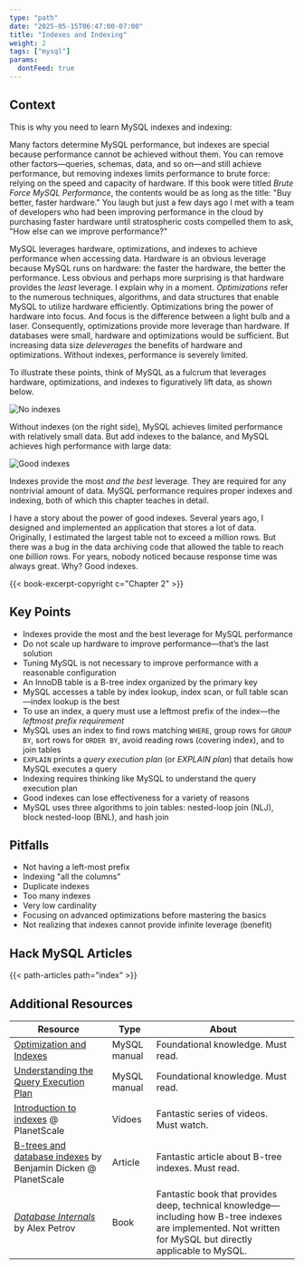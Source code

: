 ```yaml
---
type: "path"
date: "2025-05-15T06:47:00-07:00"
title: "Indexes and Indexing"
weight: 2
tags: ["mysql"]
params:
  dontFeed: true
---
```


## Context

This is why you need to learn MySQL indexes and indexing:

<div class="intro">
Many factors determine MySQL performance, but indexes are special because performance cannot be achieved without them.
You can remove other factors—queries, schemas, data, and so on—and still achieve performance, but removing indexes limits performance to brute force: relying on the speed and capacity of hardware.
If this book were titled <i>Brute Force MySQL Performance</i>, the contents would be as long as the title: "Buy better, faster hardware."
You laugh but just a few days ago I met with a team of developers who had been improving performance in the cloud by purchasing faster hardware until stratospheric costs compelled them to ask, "How else can we improve performance?"

MySQL leverages hardware, optimizations, and indexes to achieve performance when accessing data.
Hardware is an obvious leverage because MySQL runs on hardware: the faster the hardware, the better the performance.
Less obvious and perhaps more surprising is that hardware provides the _least_ leverage.
I explain why in a moment.
_Optimizations_ refer to the numerous techniques, algorithms, and data structures that enable MySQL to utilize hardware efficiently.
Optimizations bring the power of hardware into focus.
And focus is the difference between a light bulb and a laser.
Consequently, optimizations provide more leverage than hardware.
If databases were small, hardware and optimizations would be sufficient.
But increasing data size _deleverages_ the benefits of hardware and optimizations.
Without indexes, performance is severely limited.

To illustrate these points, think of MySQL as a fulcrum that leverages hardware, optimizations, and indexes to figuratively lift data, as shown below.

<img src="/img/book/no_indexes.jpg" alt="No indexes">

Without indexes (on the right side), MySQL achieves limited performance with relatively small data.
But add indexes to the balance, and MySQL achieves high performance with large data:

<img src="/img/book/good_indexes.jpg" alt="Good indexes">

Indexes provide the most _and the best_ leverage.
They are required for any nontrivial amount of data.
MySQL performance requires proper indexes and indexing, both of which this chapter teaches in detail.

I have a story about the power of good indexes.
Several years ago, I designed and implemented an application that stores a lot of data.
Originally, I estimated the largest table not to exceed a million rows.
But there was a bug in the data archiving code that allowed the table to reach one _billion_ rows.
For years, nobody noticed because response time was always great. Why? Good indexes.

{{< book-excerpt-copyright c="Chapter 2" >}}
</div>

## Key Points

* Indexes provide the most and the best leverage for MySQL performance
* Do not scale up hardware to improve performance—that’s the last solution
* Tuning MySQL is not necessary to improve performance with a reasonable configuration
* An InnoDB table is a B-tree index organized by the primary key
* MySQL accesses a table by index lookup, index scan, or full table scan—index lookup is the best
* To use an index, a query must use a leftmost prefix of the index—the _leftmost prefix requirement_
* MySQL uses an index to find rows matching `WHERE`, group rows for `GROUP BY`, sort rows for `ORDER BY`, avoid reading rows (covering index), and to join tables
* `EXPLAIN` prints a _query execution plan_ (or _EXPLAIN plan_) that details how MySQL executes a query
* Indexing requires thinking like MySQL to understand the query execution plan
* Good indexes can lose effectiveness for a variety of reasons
* MySQL uses three algorithms to join tables: nested-loop join (NLJ), block nested-loop (BNL), and hash join

## Pitfalls

* Not having a left-most prefix
* Indexing "all the columns"
* Duplicate indexes
* Too many indexes
* Very low cardinality
* Focusing on advanced optimizations before mastering the basics
* Not realizing that indexes cannot provide infinite leverage (benefit)

## Hack MySQL Articles

{{< path-articles path="index" >}}

## Additional Resources

| Resource | Type | About |
|----------|------|-------|
|[Optimization and Indexes](https://dev.mysql.com/doc/refman/en/optimization-indexes.html)|MySQL manual|Foundational knowledge. Must read.|
|[Understanding the Query Execution Plan](https://dev.mysql.com/doc/refman/en/execution-plan-information.html)|MySQL manual|Foundational knowledge. Must read.|
|[Introduction to indexes](https://planetscale.com/learn/courses/mysql-for-developers/indexes/introduction-to-indexes) @ PlanetScale | Vidoes | Fantastic series of videos. Must watch. |
|[B-trees and database indexes](https://planetscale.com/blog/btrees-and-database-indexes) by Benjamin Dicken @ PlanetScale | Article | Fantastic article about B-tree indexes. Must read. |
|[_Database Internals_](https://www.databass.dev/) by Alex Petrov|Book|Fantastic book that provides deep, technical knowledge&mdash;including how B-tree indexes are implemented. Not written for MySQL but directly applicable to MySQL.|

